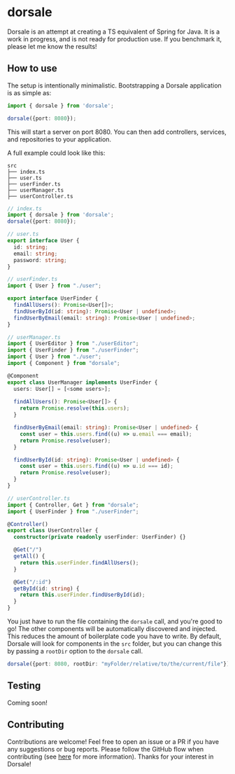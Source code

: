 # dorsale

Dorsale is an attempt at creating a TS equivalent of Spring for Java. It is a work in progress, and is not ready for production use.
If you benchmark it, please let me know the results!

## How to use
The setup is intentionally minimalistic. Bootstrapping a Dorsale application is as simple as:
```ts
import { dorsale } from 'dorsale';

dorsale({port: 8080});
```

This will start a server on port 8080. You can then add controllers, services, and repositories to your application.

A full example could look like this:
```
src
├── index.ts
├── user.ts
├── userFinder.ts
├── userManager.ts
├── userController.ts
```

```ts
// index.ts
import { dorsale } from 'dorsale';
dorsale({port: 8080});
```

```ts
// user.ts
export interface User {
  id: string;
  email: string;
  password: string;
}
```

```ts
// userFinder.ts
import { User } from "./user";

export interface UserFinder {
  findAllUsers(): Promise<User[]>;
  findUserById(id: string): Promise<User | undefined>;
  findUserByEmail(email: string): Promise<User | undefined>;
}
```

```ts
// userManager.ts
import { UserEditor } from "./userEditor";
import { UserFinder } from "./userFinder";
import { User } from "./user";
import { Component } from "dorsale";

@Component
export class UserManager implements UserFinder {
  users: User[] = [<some users>];
  
  findAllUsers(): Promise<User[]> {
    return Promise.resolve(this.users);
  }

  findUserByEmail(email: string): Promise<User | undefined> {
    const user = this.users.find((u) => u.email === email);
    return Promise.resolve(user);
  }

  findUserById(id: string): Promise<User | undefined> {
    const user = this.users.find((u) => u.id === id);
    return Promise.resolve(user);
  }
}
```

```ts
// userController.ts
import { Controller, Get } from "dorsale";
import { UserFinder } from "./userFinder";

@Controller()
export class UserController {
  constructor(private readonly userFinder: UserFinder) {}

  @Get("/")
  getAll() {
    return this.userFinder.findAllUsers();
  }

  @Get("/:id")
  getById(id: string) {
    return this.userFinder.findUserById(id);
  }
}
```

You just have to run the file containing the `dorsale` call, and you're good to go!
The other components will be automatically discovered and injected. This reduces the amount of boilerplate code you have to write.
By default, Dorsale will look for components in the `src` folder, but you can change this by passing a `rootDir` option to the `dorsale` call.
```ts
dorsale({port: 8080, rootDir: "myFolder/relative/to/the/current/file"});
```

## Testing
Coming soon!

## Contributing
Contributions are welcome! Feel free to open an issue or a PR if you have any suggestions or bug reports.
Please follow the GitHub flow when contributing (see [here](https://guides.github.com/introduction/flow/) for more information).
Thanks for your interest in Dorsale!